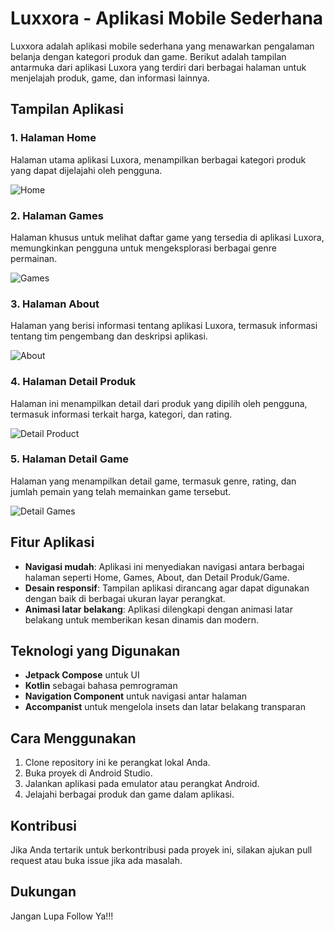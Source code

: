 # Luxxora - Aplikasi Mobile Sederhana

Luxxora adalah aplikasi mobile sederhana yang menawarkan pengalaman belanja dengan kategori produk dan game. Berikut adalah tampilan antarmuka dari aplikasi Luxora yang terdiri dari berbagai halaman untuk menjelajah produk, game, dan informasi lainnya.

## Tampilan Aplikasi

### 1. **Halaman Home**

Halaman utama aplikasi Luxora, menampilkan berbagai kategori produk yang dapat dijelajahi oleh pengguna.

![Home](https://github.com/user-attachments/assets/60539f45-862d-4b8b-9eb3-8a45f4e4b650)

### 2. **Halaman Games**

Halaman khusus untuk melihat daftar game yang tersedia di aplikasi Luxora, memungkinkan pengguna untuk mengeksplorasi berbagai genre permainan.

![Games](https://github.com/user-attachments/assets/9a6db48e-6203-4279-ae73-11c78cbdaa40)

### 3. **Halaman About**

Halaman yang berisi informasi tentang aplikasi Luxora, termasuk informasi tentang tim pengembang dan deskripsi aplikasi.

![About](https://github.com/user-attachments/assets/af982dad-061d-4977-a8d7-2c6e4483e5cb)

### 4. **Halaman Detail Produk**

Halaman ini menampilkan detail dari produk yang dipilih oleh pengguna, termasuk informasi terkait harga, kategori, dan rating.

![Detail Product](https://github.com/user-attachments/assets/ad664477-ec23-4bf5-bac3-278db57ae3a7)

### 5. **Halaman Detail Game**

Halaman yang menampilkan detail game, termasuk genre, rating, dan jumlah pemain yang telah memainkan game tersebut.

![Detail Games](https://github.com/user-attachments/assets/9cc0b1f0-c4e6-4bcd-909f-62e9472718ce)

## Fitur Aplikasi

- **Navigasi mudah**: Aplikasi ini menyediakan navigasi antara berbagai halaman seperti Home, Games, About, dan Detail Produk/Game.
- **Desain responsif**: Tampilan aplikasi dirancang agar dapat digunakan dengan baik di berbagai ukuran layar perangkat.
- **Animasi latar belakang**: Aplikasi dilengkapi dengan animasi latar belakang untuk memberikan kesan dinamis dan modern.

## Teknologi yang Digunakan

- **Jetpack Compose** untuk UI
- **Kotlin** sebagai bahasa pemrograman
- **Navigation Component** untuk navigasi antar halaman
- **Accompanist** untuk mengelola insets dan latar belakang transparan

## Cara Menggunakan

1. Clone repository ini ke perangkat lokal Anda.
2. Buka proyek di Android Studio.
3. Jalankan aplikasi pada emulator atau perangkat Android.
4. Jelajahi berbagai produk dan game dalam aplikasi.

## Kontribusi

Jika Anda tertarik untuk berkontribusi pada proyek ini, silakan ajukan pull request atau buka issue jika ada masalah.

## Dukungan

Jangan Lupa Follow Ya!!!

